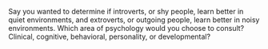 Say you wanted to determine
if introverts, or shy people,
learn better in quiet environments,
and extroverts, or outgoing people,
learn better in noisy environments.
Which area of psychology
would you choose to consult?
Clinical, cognitive, behavioral,
personality, or developmental?
